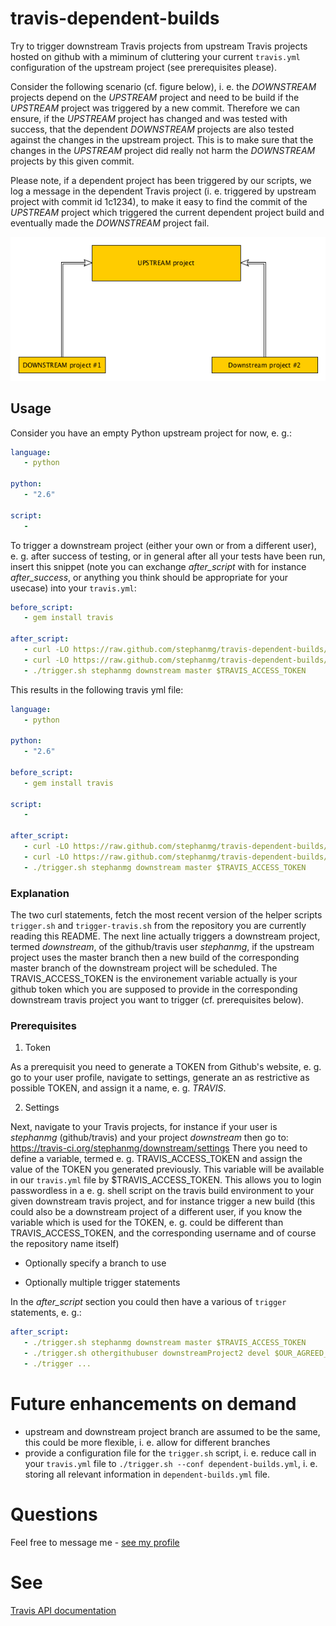 # travis-dependent-builds

Try to trigger downstream Travis projects from upstream Travis projects
hosted on github with a miminum of cluttering your current `travis.yml`
configuration of the upstream project (see prerequisites please).

Consider the following scenario (cf. figure below), i. e. the *DOWNSTREAM* 
projects depend on the *UPSTREAM* project and need to be build if the
*UPSTREAM* project was triggered by a new commit. Therefore we
can ensure, if the *UPSTREAM* project has changed and was tested
with success, that the dependent *DOWNSTREAM* projects are also
tested against the changes in the upstream project. This is to 
make sure that the changes in the *UPSTREAM* project  did really not
 harm the *DOWNSTREAM* projects by this given commit.

Please note, if a dependent project has been triggered by our
scripts, we log a message in the dependent Travis project (i. e.
triggered by upstream project with commit id 1c1234), to make it easy 
to find the commit of the *UPSTREAM* project which triggered the current
dependent project build and eventually made the *DOWNSTREAM* project fail.

![Dependent builds](/data/img/travis-dependent-builds.png)

## Usage
Consider you have an empty Python upstream project for now, e. g.:

```yml
language: 
   - python

python:
   - "2.6"

script:
   -
```

To trigger a downstream project (either your own or from a different user),
e. g. after success of testing, or in general after all your tests have been run, 
insert this snippet (note you can exchange *after_script* with for instance *after_success*, 
or anything you think should be appropriate for your usecase) into your `travis.yml`:

```yml
before_script:
   - gem install travis

after_script:
   - curl -LO https://raw.github.com/stephanmg/travis-dependent-builds/master/trigger.sh
   - curl -LO https://raw.github.com/stephanmg/travis-dependent-builds/master/trigger-travis.sh
   - ./trigger.sh stephanmg downstream master $TRAVIS_ACCESS_TOKEN 
```

This results in the following travis yml file:
```yml
language: 
   - python

python:
   - "2.6"

before_script:
   - gem install travis

script:
   -

after_script:
   - curl -LO https://raw.github.com/stephanmg/travis-dependent-builds/master/trigger.sh
   - curl -LO https://raw.github.com/stephanmg/travis-dependent-builds/master/trigger-travis.sh
   - ./trigger.sh stephanmg downstream master $TRAVIS_ACCESS_TOKEN 
```

### Explanation
The two curl statements, fetch the most recent version of the helper scripts
`trigger.sh` and `trigger-travis.sh` from the repository you are currently
reading this README. The next line actually triggers a downstream project,
termed *downstream*, of the github/travis user *stephanmg*, if the upstream
project uses the master branch then a new build of the corresponding master
branch of the downstream project will be scheduled. The TRAVIS_ACCESS_TOKEN
is the environement variable actually is your github token which you are
supposed to provide in the corresponding downstream travis project you want
to trigger (cf. prerequisites below).

### Prerequisites

1. Token

As a prerequisit you need to generate a TOKEN from Github's website,
e. g. go to your user profile, navigate to settings, generate an
as restrictive as possible TOKEN, and assign it a name, e. g. 
*TRAVIS*.

2. Settings 

Next, navigate to your Travis projects, for instance if your user is
*stephanmg* (github/travis) and your project *downstream* then go to:
https://travis-ci.org/stephanmg/downstream/settings
There you need to define a variable, termed e. g. TRAVIS_ACCESS_TOKEN
and assign the value of the TOKEN you generated previously. This variable
will be available in our `travis.yml` file by $TRAVIS_ACCESS_TOKEN.
This allows you to login passwordless in a e. g. shell script on the
travis build environment to your given downstream travis project,
and for instance trigger a new build (this could also be a downstream
project of a different user, if you know the variable which is used
for the TOKEN, e. g. could be different than TRAVIS_ACCESS_TOKEN, and
the corresponding username and of course the repository name itself)

* Optionally specify a branch to use

* Optionally multiple trigger statements

In the *after_script* section you could then have a various of `trigger`
statements, e. g.:

```yml
after_script:
   - ./trigger.sh stephanmg downstream master $TRAVIS_ACCESS_TOKEN 
   - ./trigger.sh othergithubuser downstreamProject2 devel $OUR_AGREED_ACCESS_TOKEN_VAR
   - ./trigger ...
```

# Future enhancements on demand
* upstream and downstream project branch are assumed to be the same, this could be more
flexible, i. e. allow for different branches
* provide a configuration file for the `trigger.sh` script, i. e. reduce call in your
`travis.yml` file to `./trigger.sh --conf dependent-builds.yml`, i. e. storing all relevant
information in `dependent-builds.yml` file.

# Questions
Feel free to message me - [see my profile](https://github.com/stephanmg)

# See 
[Travis API documentation](https://docs.travis-ci.com/user/triggering-builds/)
